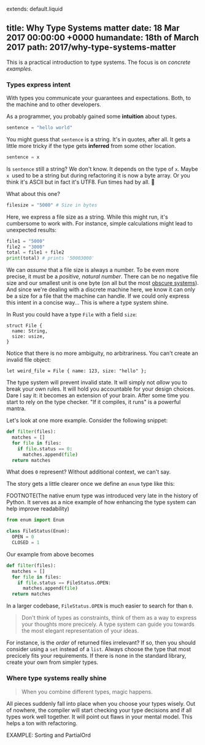 extends: default.liquid

title:      Why Type Systems matter
date:       18 Mar 2017 00:00:00 +0000
humandate:  18th of March 2017
path:       2017/why-type-systems-matter
---

This is a practical introduction to type systems.
The focus is on *concrete examples*.

### Types express intent

With types you communicate your guarantees and expectations. Both, to the machine and to other developers.

As a programmer, you probably gained some **intuition** about types.

```python
sentence = "hello world"
```

You might guess that `sentence` is a string. It's in quotes, after all. 
It gets a little more tricky if the type gets **inferred** from some other location.

```python
sentence = x
```

Is `sentence` still a string? We don't know. It depends on the type of `x`. Maybe `x `used to be a string but during refactoring it is now a byte array. Or you think it's ASCII but in fact it's UTF8. Fun times had by all. 🎉

What about this one?


```python
filesize = "5000" # Size in bytes
```

Here, we express a file size as a string.
While this might run, it's cumbersome to work with.
For instance, simple calculations might lead to unexpected results:  

```python
file1 = "5000"
file2 = "3000"
total = file1 + file2
print(total) # prints '50003000'
```

We can *assume* that a file size is always a number.
To be even more precise, it must be a *positive, natural number*.
There can be no negative file size and our smallest unit is one byte
(on all but the most [obscure systems](https://en.wikipedia.org/wiki/4-bit)).
And since we're dealing with a discrete machine here, we know it can only be
a size for a file that the machine can handle.
If we could only express this intent in a concise way...
This is where a type system shine.

In Rust you could have a type `File` with a field `size`:

```
struct File {
  name: String,
  size: usize,
}
```

Notice that there is no more ambiguity, no arbitrariness.
You can't create an invalid file object:

```
let weird_file = File { name: 123, size: "hello" };
```

The type system will prevent invalid state. It will simply not *allow* you to
break your own rules. It will hold you accountable for your design choices.
Dare I say it: it becomes an extension of your brain.
After some time you start to rely on the type checker. "If it compiles, it runs"
is a powerful mantra.


Let's look at one more example. Consider the following snippet:

```python
def filter(files):
  matches = []
  for file in files:
    if file.status == 0:
      matches.append(file)
  return matches
```

What does `0` represent?
Without additional context, we can't say.

The story gets a little clearer once we define an `enum` type like this:

FOOTNOTE(The native enum type was introduced very late in the history of Python. It serves as a nice
example of how enhancing the type system can help improve readability)

```python
from enum import Enum

class FileStatus(Enum):
  OPEN = 0
  CLOSED = 1
```

Our example from above becomes

```python
def filter(files):
  matches = []
  for file in files:
    if file.status == FileStatus.OPEN:
      matches.append(file)
  return matches
```

In a larger codebase, `FileStatus.OPEN` is much easier to search for than `0`.

> Don't think of types as constraints, think of them as a way to express your
thoughts more precicely. A type system can guide you towards the most elegant
representation of your ideas.

For instance, is the *order* of returned files irrelevant?
If so, then you should consider using a `set` instead of a `list`.
Always choose the type that most precicely fits your requirements.
If there is none in the standard library, create your own from simpler types.


### Where type systems really shine

> When you combine different types, magic happens.

All pieces suddenly fall into place when you choose your types wisely. Out of nowhere, the compiler will start
checking your type decisions and if all types work well together. It will point out flaws in your mental model.
This helps a ton with refactoring.

EXAMPLE: Sorting and PartialOrd



